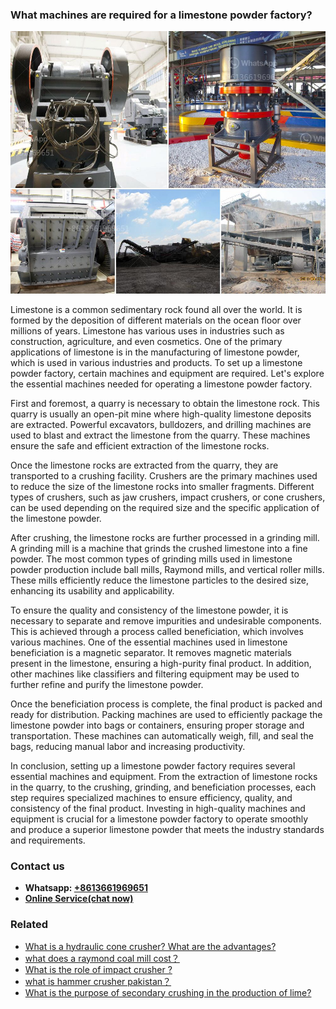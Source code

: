 <h3>What machines are required for a limestone powder factory?</h3><img src='1701744846.jpg' alt=''><p>Limestone is a common sedimentary rock found all over the world. It is formed by the deposition of different materials on the ocean floor over millions of years. Limestone has various uses in industries such as construction, agriculture, and even cosmetics. One of the primary applications of limestone is in the manufacturing of limestone powder, which is used in various industries and products. To set up a limestone powder factory, certain machines and equipment are required. Let's explore the essential machines needed for operating a limestone powder factory.</p><p>First and foremost, a quarry is necessary to obtain the limestone rock. This quarry is usually an open-pit mine where high-quality limestone deposits are extracted. Powerful excavators, bulldozers, and drilling machines are used to blast and extract the limestone from the quarry. These machines ensure the safe and efficient extraction of the limestone rocks.</p><p>Once the limestone rocks are extracted from the quarry, they are transported to a crushing facility. Crushers are the primary machines used to reduce the size of the limestone rocks into smaller fragments. Different types of crushers, such as jaw crushers, impact crushers, or cone crushers, can be used depending on the required size and the specific application of the limestone powder.</p><p>After crushing, the limestone rocks are further processed in a grinding mill. A grinding mill is a machine that grinds the crushed limestone into a fine powder. The most common types of grinding mills used in limestone powder production include ball mills, Raymond mills, and vertical roller mills. These mills efficiently reduce the limestone particles to the desired size, enhancing its usability and applicability.</p><p>To ensure the quality and consistency of the limestone powder, it is necessary to separate and remove impurities and undesirable components. This is achieved through a process called beneficiation, which involves various machines. One of the essential machines used in limestone beneficiation is a magnetic separator. It removes magnetic materials present in the limestone, ensuring a high-purity final product. In addition, other machines like classifiers and filtering equipment may be used to further refine and purify the limestone powder.</p><p>Once the beneficiation process is complete, the final product is packed and ready for distribution. Packing machines are used to efficiently package the limestone powder into bags or containers, ensuring proper storage and transportation. These machines can automatically weigh, fill, and seal the bags, reducing manual labor and increasing productivity.</p><p>In conclusion, setting up a limestone powder factory requires several essential machines and equipment. From the extraction of limestone rocks in the quarry, to the crushing, grinding, and beneficiation processes, each step requires specialized machines to ensure efficiency, quality, and consistency of the final product. Investing in high-quality machines and equipment is crucial for a limestone powder factory to operate smoothly and produce a superior limestone powder that meets the industry standards and requirements.</p><h3>Contact us</h3><ul><li><strong>Whatsapp:&nbsp;<a href="https://wa.me/8613661969651">+8613661969651</a></strong></li><li><a href="https://swt.shibang-china.com/?git&amp;zhl&amp;What machines are required for a limestone powder factory"><strong>Online Service(chat now)</strong></a></li></ul><h3>Related</h3><ul><li><a href='What is a hydraulic cone crusher What are the advantages.md'>What is a hydraulic cone crusher? What are the advantages?</a></li><li><a href='what does a raymond coal mill cost？.md'>what does a raymond coal mill cost？</a></li><li><a href='What is the role of impact crusher .md'>What is the role of impact crusher ?</a></li><li><a href='what is hammer crusher pakistan？.md'>what is hammer crusher pakistan？</a></li><li><a href='What is the purpose of secondary crushing in the production of lime.md'>What is the purpose of secondary crushing in the production of lime?</a></li></ul>